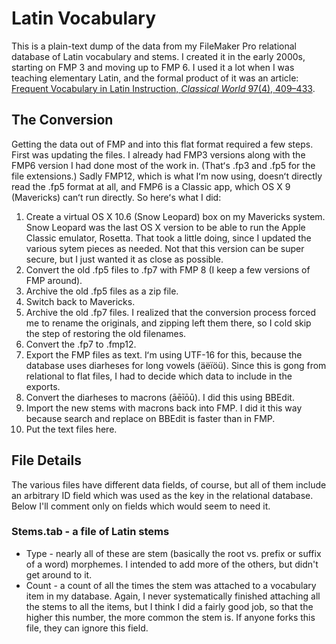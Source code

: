 # Latin Vocabulary
This is a plain-text dump of the data from my FileMaker Pro relational database of Latin vocabulary and stems. I created it in the early 2000s, starting on FMP 3 and moving up to FMP 6. I used it a lot when I was teaching elementary Latin, and the formal product of it was an article: [Frequent Vocabulary in Latin Instruction, *Classical World* 97(4), 409–433](http://www.jstor.org/stable/4352875).

## The Conversion
Getting the data out of FMP and into this flat format required a few steps. First was updating the files. I already had FMP3 versions along with the FMP6 version I had done most of the work in. (Thatʻs .fp3 and .fp5 for the file extensions.) Sadly FMP12, which is what Iʻm now using, doesnʻt directly read the .fp5 format at all, and FMP6 is a Classic app, which OS X 9 (Mavericks) canʻt run directly. So hereʻs what I did:

  1. Create a virtual OS X 10.6 (Snow Leopard) box on my Mavericks system. Snow Leopard was the last OS X version to be able to run the Apple Classic emulator, Rosetta. That took a little doing, since I updated the various sytem pieces as needed. Not that this version can be super secure, but I just wanted it as close as possible.
  1. Convert the old .fp5 files to .fp7 with FMP 8 (I keep a few versions of FMP around).
  1. Archive the old .fp5 files as a zip file.
  1. Switch back to Mavericks.
  1. Archive the old .fp7 files. I realized that the conversion process forced me to rename the originals, and zipping left them there, so I cold skip the step of restoring the old filenames.
  1. Convert the .fp7 to .fmp12.
  1. Export the FMP files as text. Iʻm using UTF-16 for this, because the database uses diarheses for long vowels (äëïöü). Since this is gong from relational to flat files, I had to decide which data to include in the exports.
  1. Convert the diarheses to macrons (āēīōū). I did this using BBEdit.
  1. Import the new stems with macrons back into FMP. I did it this way because search and replace on BBEdit is faster than in FMP.
  1. Put the text files here.
  
## File Details
The various files have different data fields, of course, but all of them include an arbitrary ID field which was used as the key in the relational database. Below I'll comment only on fields which would seem to need it.

### Stems.tab - a file of Latin stems
  * Type - nearly all of these are stem (basically the root vs. prefix or suffix of a word) morphemes. I intended to add more of the others, but didn't get around to it.
  * Count - a count of all the times the stem was attached to a vocabulary item in my database. Again, I never systematically finished attaching all the stems to all the items, but I think I did a fairly good job, so that the higher this number, the more common the stem is. If anyone forks this file, they can ignore this field.
